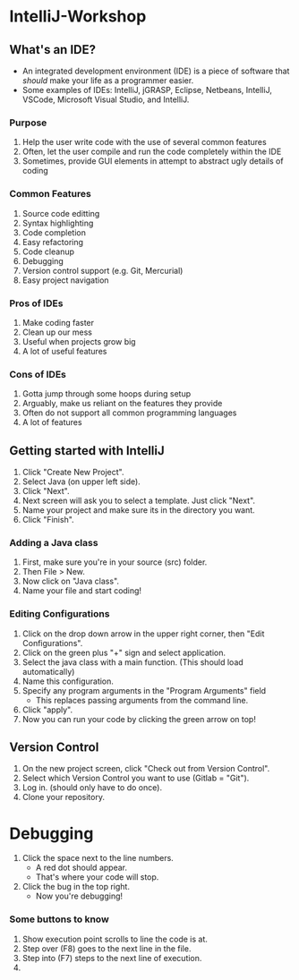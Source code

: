# IntelliJ-Workshop

## What's an IDE?
   - An integrated development environment (IDE) is a piece of software that *should* make your life as a programmer easier.
   - Some examples of IDEs: IntelliJ, jGRASP, Eclipse, Netbeans, IntelliJ, VSCode, Microsoft Visual Studio, and IntelliJ.
   
   ### Purpose
   1. Help the user write code with the use of several common features
   2. Often, let the user compile and run the code completely within the IDE
   3. Sometimes, provide GUI elements in attempt to abstract ugly details of coding
   
   ### Common Features
   1. Source code editting
   2. Syntax highlighting
   3. Code completion
   4. Easy refactoring
   5. Code cleanup
   6. Debugging
   7. Version control support (e.g. Git, Mercurial)
   8. Easy project navigation
   
   ### Pros of IDEs
   1. Make coding faster
   2. Clean up our mess
   3. Useful when projects grow big
   4. A lot of useful features
   
   ### Cons of IDEs
   1. Gotta jump through some hoops during setup
   2. Arguably, make us reliant on the features they provide
   3. Often do not support all common programming languages
   4. A lot of features

## Getting started with IntelliJ
   1. Click "Create New Project".
   2. Select Java (on upper left side).
   3. Click "Next".
   4. Next screen will ask you to select a template. Just click "Next".
   5. Name your project and make sure its in the directory you want.
   6. Click "Finish".
   
   ### Adding a Java class
   1. First, make sure you're in your source (src) folder.
   2. Then File > New.
   3. Now click on "Java class".
   4. Name your file and start coding!

   ### Editing Configurations
  1. Click on the drop down arrow in the upper right corner, then "Edit Configurations".
  2. Click on the green plus "+" sign and select application.
  3. Select the java class with a main function. (This should load automatically)
  4. Name this configuration.
  5. Specify any program arguments in the "Program Arguments" field
      - This replaces passing arguments from the command line.
  6. Click "apply".
  7. Now you can run your code by clicking the green arrow on top!

## Version Control
   1. On the new project screen, click "Check out from Version Control".
   2. Select which Version Control you want to use (Gitlab = "Git").
   3. Log in. (should only have to do once).
   4. Clone your repository.

# Debugging
   1. Click the space next to the line numbers.
      - A red dot should appear.
      - That's where your code will stop.
   2. Click the bug in the top right.
      - Now you're debugging!
   ### Some buttons to know
   1. Show execution point scrolls to line the code is at.
   2. Step over (F8) goes to the next line in the file.
   3. Step into (F7) steps to the next line of execution.
   4. 
